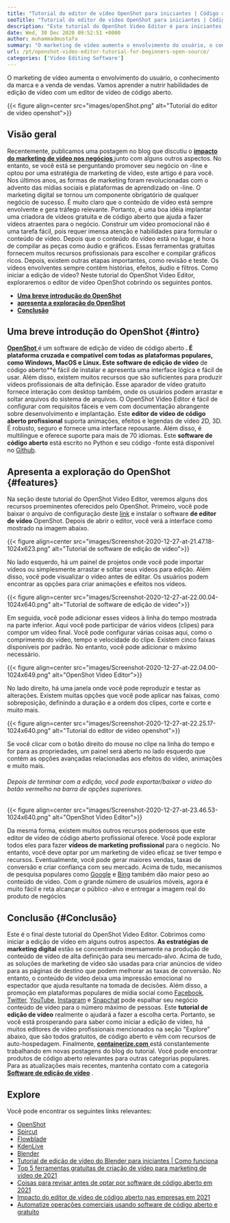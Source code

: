 ```yaml
---
title: "Tutorial do editor de vídeo OpenShot para iniciantes | Código aberto" 
seoTitle: "Tutorial do editor de vídeo OpenShot para iniciantes | Código aberto" 
description: "Este tutorial do OpenShot Video Editor é para iniciantes iniciarem a edição de vídeo. É um editor de vídeo da moda que oferece recursos como animações 3D e muito mais." 
date: Wed, 30 Dec 2020 09:52:51 +0000
author: muhammadmustafa
summary: "O marketing de vídeo aumenta o envolvimento do usuário, o conhecimento da marca e a venda de vendas. Vamos aprender a nutrir habilidades de edição de vídeo com um editor de vídeo de código aberto." 
url: /pt/openshot-video-editor-tutorial-for-beginners-open-source/
categories: ['Video Editing Software']
---
```


O marketing de vídeo aumenta o envolvimento do usuário, o conhecimento da marca e a venda de vendas. Vamos aprender a nutrir habilidades de edição de vídeo com um editor de vídeo de código aberto.

{{< figure align=center src="images/openShot.png" alt="Tutorial do editor de vídeo openshot">}}


## Visão geral
Recentemente, publicamos uma postagem no blog que discutiu o [  **impacto do marketing de vídeo nos negócios**  ][1] junto com alguns outros aspectos. No entanto, se você está se perguntando promover seu negócio on -line e optou por uma estratégia de marketing de vídeo, este artigo é para você. Nos últimos anos, as formas de marketing foram revolucionadas com o advento das mídias sociais e plataformas de aprendizado on -line. O marketing digital se tornou um componente obrigatório de qualquer negócio de sucesso. É muito claro que o conteúdo de vídeo está sempre envolvente e gera tráfego relevante. Portanto, é uma boa idéia implantar uma criadora de vídeos gratuita e de código aberto que ajuda a fazer vídeos atraentes para o negócio.
Construir um vídeo promocional não é uma tarefa fácil, pois requer imensa atenção e habilidades para formular o conteúdo de vídeo. Depois que o conteúdo do vídeo está no lugar, é hora de compilar as peças como áudio e gráficos. Essas ferramentas gratuitas fornecem muitos recursos profissionais para escolher e compilar gráficos ricos. Depois, existem outras etapas importantes, como revisão e teste. Os vídeos envolventes sempre contêm histórias, efeitos, áudio e filtros. Como iniciar a edição de vídeo? Neste tutorial do OpenShot Video Editor, exploraremos o editor de vídeo OpenShot cobrindo os seguintes pontos.
*  **[Uma breve introdução do OpenShot][2]**  
*  **[apresenta a exploração do OpenShot][3]**  
*  **[Conclusão][4]**  

## Uma breve introdução do OpenShot {#intro}

[  **OpenShot** ][5] é um software de edição de vídeo de código aberto **. É plataforma cruzada e compatível com todas as plataformas populares, como Windows, MacOS e Linux. Este software de edição de vídeo**  de código aberto**é fácil de instalar e apresenta uma interface lógica e fácil de usar. Além disso, existem muitos recursos que são suficientes para produzir vídeos profissionais de alta definição. Esse aparador de vídeo gratuito fornece interação com desktop também, onde os usuários podem arrastar e soltar arquivos do sistema de arquivos. O OpenShot Video Editor é fácil de configurar com requisitos fáceis e vem com documentação abrangente sobre desenvolvimento e implantação.
Este  **editor de vídeo de código aberto profissional** suporta animações, efeitos e legendas de vídeo 2D, 3D. É robusto, seguro e fornece uma interface repousante. Além disso, é multilíngue e oferece suporte para mais de 70 idiomas. Este **software de código aberto**  está escrito no Python e seu código -fonte está disponível no [Github][6].

## Apresenta a exploração do OpenShot {#features}

Na seção deste tutorial do OpenShot Video Editor, veremos alguns dos recursos proeminentes oferecidos pelo OpenShot. Primeiro, você pode baixar o arquivo de configuração deste [link][7] e instalar o software  **de editor de vídeo**  OpenShot.
Depois de abrir o editor, você verá a interface como mostrado na imagem abaixo.

{{< figure align=center src="images/Screenshot-2020-12-27-at-21.47.18-1024x623.png" alt="Tutorial de software de edição de vídeo">}}

No lado esquerdo, há um painel de projetos onde você pode importar vídeos ou simplesmente arrastar e soltar seus vídeos para edição. Além disso, você pode visualizar o vídeo antes de editar. Os usuários podem encontrar as opções para criar animações e efeitos nos vídeos.

{{< figure align=center src="images/Screenshot-2020-12-27-at-22.00.04-1024x640.png" alt="Tutorial de software de edição de vídeo">}}

Em seguida, você pode adicionar esses vídeos à linha do tempo mostrada na parte inferior. Aqui você pode participar de vários vídeos (clipes) para compor um vídeo final. Você pode configurar várias coisas aqui, como o comprimento do vídeo, tempo e velocidade do clipe. Existem cinco faixas disponíveis por padrão. No entanto, você pode adicionar o máximo necessário.

{{< figure align=center src="images/Screenshot-2020-12-27-at-22.04.00-1024x649.png" alt="OpenShot Video Editor">}}

No lado direito, há uma janela onde você pode reproduzir e testar as alterações. Existem muitas opções que você pode aplicar nas faixas, como sobreposição, definindo a duração e a ordem dos clipes, corte e corte e muito mais.

{{< figure align=center src="images/Screenshot-2020-12-27-at-22.25.17-1024x640.png" alt="Tutorial do editor de vídeo openshot">}}

Se você clicar com o botão direito do mouse no clipe na linha do tempo e for para as propriedades, um painel será aberto no lado esquerdo que contém as opções avançadas relacionadas aos efeitos do vídeo, animações e muito mais.

###### Depois de terminar com a edição, você pode exportar/baixar o vídeo do botão vermelho na barra de opções superiores.

{{< figure align=center src="images/Screenshot-2020-12-27-at-23.46.53-1024x640.png" alt="OpenShot Video Editor">}}

Da mesma forma, existem muitos outros recursos poderosos que este editor de vídeo de código aberto profissional oferece. Você pode explorar todos eles para fazer  **vídeos de marketing profissional**  para o negócio. No entanto, você deve optar por um marketing de vídeo eficaz se tiver tempo e recursos. Eventualmente, você pode gerar maiores vendas, taxas de conversão e criar confiança com seu mercado. Acima de tudo, mecanismos de pesquisa populares como [Google][8] e [Bing][9] também dão maior peso ao conteúdo de vídeo. Com o grande número de usuários móveis, agora é muito fácil e reta alcançar o público -alvo e entregar a imagem real do produto de negócios

## Conclusão {#Conclusão}

Este é o final deste tutorial do OpenShot Video Editor. Cobrimos como iniciar a edição de vídeo em alguns outros aspectos.  **As estratégias de marketing digital** estão se concentrando imensamente na produção de conteúdo de vídeo de alta definição para seu mercado-alvo. Acima de tudo, as soluções de marketing de vídeo são usadas para criar anúncios de vídeo para as páginas de destino que podem melhorar as taxas de conversão. No entanto, o conteúdo de vídeo deixa uma impressão emocional no espectador que ajuda resultante na tomada de decisões. Além disso, a promoção em plataformas populares de mídia social como [Facebook][10], [Twitter][11], [YouTube][12], [Instagram][13] e [Snapchat][14] pode espalhar seu negócio conteúdo de vídeo para o número máximo de pessoas. Este **tutorial de edição de vídeo**  realmente o ajudará a fazer a escolha certa. Portanto, se você está prosperando para saber como iniciar a edição de vídeo, há muitos editores de vídeo profissionais mencionados na seção "Explore" abaixo, que são todos gratuitos, de código aberto e vêm com recursos de auto-hospedagem.
Finalmente, [  **containerize.com** ][15] está constantemente trabalhando em novas postagens do blog do tutorial. Você pode encontrar produtos de código aberto relevantes para outras categorias populares. Para as atualizações mais recentes, mantenha contato com a categoria **[Software de edição de vídeo][16]**  .

## Explore
Você pode encontrar os seguintes links relevantes:
  * [OpenShot][5]
  * [Spircut][17]
  * [Flowblade][18]
  * [KdenLive][19]
  * [Blender][20]
  * [Tutorial de edição de vídeo do Blender para iniciantes | Como funciona][21]
  * [Top 5 ferramentas gratuitas de criação de vídeo para marketing de vídeo de 2021][22]
  * [Coisas para revisar antes de optar por software de código aberto em 2021][23]
  * [Impacto do editor de vídeo de código aberto nas empresas em 2021][1]
  * [Automatize operações comerciais usando software de código aberto e gratuito][24]



 [1]: https://blog.containerize.com/video-editing-software/how-video-editing-software-improves-business-video-marketing/
 [2]: #intro
 [3]: #features
 [4]: #Conclusion
 [5]: https://products.containerize.com/video-editing-software/openshot
 [6]: https://github.com/OpenShot/openshot-qt
 [7]: https://www.openshot.org/download/
 [8]: https://www.google.com/
 [9]: https://www.bing.com/
 [10]: https://www.facebook.com/
 [11]: https://twitter.com/home
 [12]: https://www.youtube.com/
 [13]: http://instagram.com
 [14]: https://www.snapchat.com/
 [15]: https://www.containerize.com/
 [16]: https://products.containerize.com/video-editing-software
 [17]: https://products.containerize.com/video-editing-software/shotcut
 [18]: https://products.containerize.com/video-editing-software/flowblade
 [19]: https://products.containerize.com/video-editing-software/kdenlive
 [20]: https://products.containerize.com/video-editing-software/blender
 [21]: https://blog.containerize.com/video-editing-software/blender-video-editing-tutorial-for-beginners/
 [22]: https://blog.containerize.com/video-editing-software/top-5-open-source-video-editor-software-for-video-marketing/
 [23]: https://blog.containerize.com/cmdb-software/things-to-review-before-opting-open-source-software-in-2021/
 [24]: https://blog.containerize.com/blogging/automate-business-operations-using-open-source-software/
